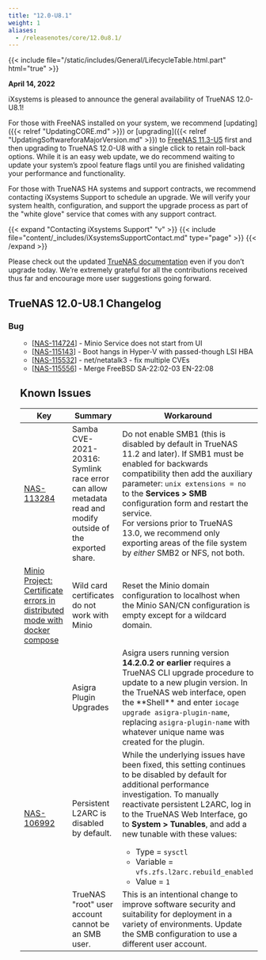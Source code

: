 ```yaml
---
title: "12.0-U8.1"
weight: 1
aliases:
  - /releasenotes/core/12.0u8.1/
---
```


{{< include file="/static/includes/General/LifecycleTable.html.part" html="true" >}}

**April 14, 2022**

iXsystems is pleased to announce the general availability of TrueNAS 12.0-U8.1! 

For those with FreeNAS installed on your system, we recommend [updating]({{< relref "UpdatingCORE.md" >}}) or [upgrading]({{< relref "UpdatingSoftwareforaMajorVersion.md" >}}) to [FreeNAS 11.3-U5](https://download.freenas.org/) first and then upgrading to TrueNAS 12.0-U8 with a single click to retain roll-back options. While it is an easy web update, we do recommend waiting to update your system’s zpool feature flags until you are finished validating your performance and functionality.

For those with TrueNAS HA systems and support contracts, we recommend contacting iXsystems Support to schedule an upgrade. We will verify your system health, configuration, and support the upgrade process as part of the "white glove" service that comes with any support contract.

{{< expand "Contacting iXsystems Support" "v" >}}
{{< include file="content/_includes/iXsystemsSupportContact.md" type="page" >}}
{{< /expand >}}

Please check out the updated [TrueNAS documentation](https://www.truenas.com/docs/) even if you don’t upgrade today. We’re extremely grateful for all the contributions received thus far and encourage more user suggestions going forward.

## TrueNAS 12.0-U8.1 Changelog
    
### Bug

<ul>
<ul>
<li>[<a href='https://jira.ixsystems.com/browse/NAS-114724'>NAS-114724</a>] -         Minio Service does not start from UI
</li>
<li>[<a href='https://jira.ixsystems.com/browse/NAS-115143'>NAS-115143</a>] -         Boot hangs in Hyper-V with passed-though LSI HBA
</li>
<li>[<a href='https://jira.ixsystems.com/browse/NAS-115532'>NAS-115532</a>] -         net/netatalk3 - fix multiple CVEs
</li>
<li>[<a href='https://jira.ixsystems.com/browse/NAS-115556'>NAS-115556</a>] -         Merge FreeBSD SA-22:02-03 EN-22:08
</li>
</ul>

## Known Issues

<body class="ql-editor ql-editor-view" style="font-size:14px;">
  <html>
    <body>
      <table width="100%">
        <thead>
          <tr>
            <th>Key</th>
            <th>Summary</th>
            <th>Workaround</th>
          </tr>
        </thead>
        <tbody>
          <tr>
            <td><a href="https://jira.ixsystems.com/browse/NAS-113284" target="_blank">NAS-113284</a></td>
            <td>Samba CVE-2021-20316: Symlink race error can allow metadata read and modify outside of the exported share.</td>
            <td>Do not enable SMB1 (this is disabled by default in TrueNAS 11.2 and later). If SMB1 must be enabled for backwards compatibility then add the auxiliary parameter: <code>unix extensions = no</code> to the <b>Services > SMB</b> configuration form and restart the service.<br>For versions prior to TrueNAS 13.0,  we recommend only exporting areas of the file system by <i>either</i> SMB2 or NFS, not both.</td>
          </tr>
          <tr>
              <td><a href="https://github.com/minio/minio/issues/10490" target="_blank">Minio Project: Certificate errors in distributed mode with docker compose</a></td>
            <td>Wild card certificates do not work with Minio</td>
            <td>Reset the Minio domain configuration to localhost when the Minio SAN/CN configuration is empty except for a wildcard domain.</td>
          </tr>
          <tr>
            <td></td>
            <td>Asigra Plugin Upgrades</td>
            <td>Asigra users running version <b>14.2.0.2 or earlier</b> requires a TrueNAS CLI upgrade procedure to update to a new plugin version. In the TrueNAS web interface, open the **Shell** and enter <code>iocage upgrade asigra-plugin-name</code>, replacing <code>asigra-plugin-name</code> with whatever unique name was created for the plugin.</td>
          </tr>
          <tr>
            <td><a href="https://jira.ixsystems.com/browse/NAS-106992" target="_blank">NAS-106992</a></td>
            <td>Persistent L2ARC is disabled by default.</td>
            <td>While the underlying issues have been fixed, this setting continues to be disabled by default for additional performance investigation. To manually reactivate persistent L2ARC, log in to the TrueNAS Web Interface, go to <b>System > Tunables</b>, and add a new tunable with these values:
                <ul>
                    <li>Type = <code>sysctl</code></li>
                    <li>Variable = <code>vfs.zfs.l2arc.rebuild_enabled</code></li>
                    <li>Value = <code>1</code></li>
                </ul>
            </td>
          </tr>
          <tr>
            <td></td>
            <td>TrueNAS "root" user account cannot be an SMB user.</td>
            <td>This is an intentional change to improve software security and suitability for deployment in a variety of environments. Update the SMB configuration to use a different user account.</td>
          </tr>
        </tbody>
      </table>
    </body>
  </html>
